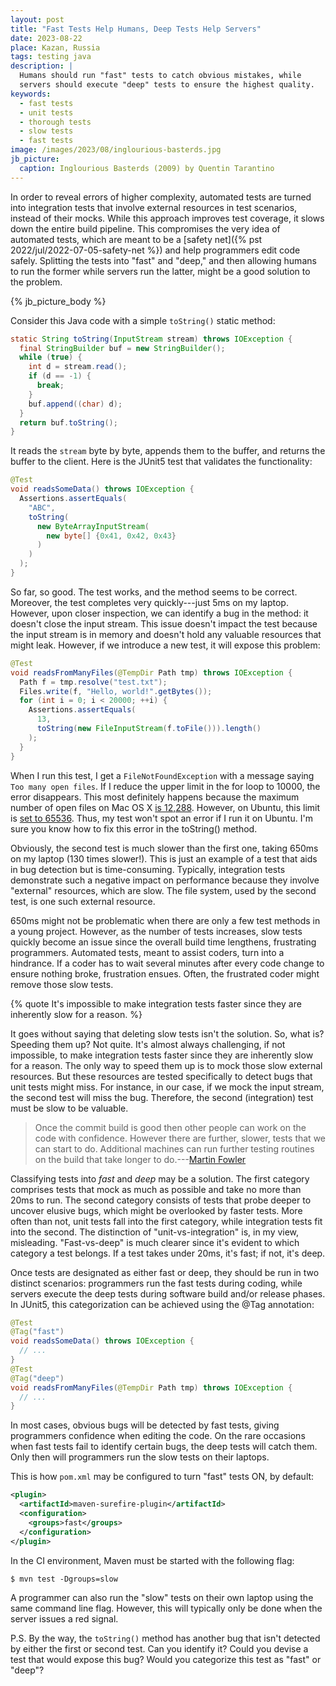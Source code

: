 ```yaml
---
layout: post
title: "Fast Tests Help Humans, Deep Tests Help Servers"
date: 2023-08-22
place: Kazan, Russia
tags: testing java
description: |
  Humans should run "fast" tests to catch obvious mistakes, while 
  servers should execute "deep" tests to ensure the highest quality.
keywords:
  - fast tests
  - unit tests
  - thorough tests
  - slow tests
  - fast tests
image: /images/2023/08/inglourious-basterds.jpg
jb_picture:
  caption: Inglourious Basterds (2009) by Quentin Tarantino
---
```


In order to reveal errors of higher complexity, automated tests are 
turned into integration tests that involve external resources in test 
scenarios, instead of their mocks. While this approach improves test 
coverage, it slows down the entire build pipeline. This compromises 
the very idea of automated tests, which are meant to be a 
[safety net]({% pst 2022/jul/2022-07-05-safety-net %})
and help programmers edit code safely. Splitting the tests into "fast" 
and "deep," and then allowing humans to run the former while servers 
run the latter, might be a good solution to the problem.

<!--more-->

{% jb_picture_body %}

Consider this Java code with a simple `toString()` static method:

```java
static String toString(InputStream stream) throws IOException {
  final StringBuilder buf = new StringBuilder();
  while (true) {
    int d = stream.read();
    if (d == -1) {
      break;
    }
    buf.append((char) d);
  }
  return buf.toString();
}
```

It reads the `stream` byte by byte, appends them to the buffer, and
returns the buffer to the client. Here is the JUnit5 test that validates
the functionality:

```java
@Test
void readsSomeData() throws IOException {
  Assertions.assertEquals(
    "ABC",
    toString(
      new ByteArrayInputStream(
        new byte[] {0x41, 0x42, 0x43}
      )
    )
  );
}
```

So far, so good. The test works, and the method seems to be correct. Moreover, the test 
completes very quickly---just 5ms on my laptop. However, upon closer 
inspection, we can identify a bug in the method: it doesn't close the 
input stream. This issue doesn't impact the test because the input 
stream is in memory and doesn't hold any valuable resources that might leak. 
However, if we introduce a new test, it will expose this problem:

```java
@Test
void readsFromManyFiles(@TempDir Path tmp) throws IOException {
  Path f = tmp.resolve("test.txt");
  Files.write(f, "Hello, world!".getBytes());
  for (int i = 0; i < 20000; ++i) {
    Assertions.assertEquals(
      13,
      toString(new FileInputStream(f.toFile())).length()
    );
  }
}
```

When I run this test, I get a `FileNotFoundException` with a message saying 
`Too many open files`. If I reduce the upper limit in the for loop to 10000, 
the error disappears. This most definitely happens because the maximum number of open files 
on Mac OS X [is 12,288](https://superuser.com/a/443168). However, on Ubuntu, 
this limit is [set to 65536](https://askubuntu.com/questions/1049058). Thus, my test 
won't spot an error if I run it on Ubuntu. I'm sure you know how to fix this error in the toString() method.

Obviously, the second test is much slower than the first one, taking 
650ms on my laptop (130 times slower!). This is just an example of a test that 
aids in bug detection but is time-consuming. Typically, integration tests 
demonstrate such a negative impact on performance because they involve "external" 
resources, which are slow. The file system, used by the second test, is one such external resource.

650ms might not be problematic when there are only a few test methods in 
a young project. However, as the number of tests increases, slow tests 
quickly become an issue since the overall build time lengthens, frustrating 
programmers. Automated tests, meant to assist coders, turn into a hindrance. 
If a coder has to wait several minutes after every code change to ensure nothing broke, 
frustration ensues. Often, the frustrated coder might remove those slow tests.

{% quote It's impossible to make integration tests faster since they are inherently slow for a reason. %}

It goes without saying that deleting slow tests isn't the solution. 
So, what is? Speeding them up? Not quite. It's almost always challenging, 
if not impossible, to make integration tests faster since they are inherently 
slow for a reason. The only way to speed them up is to mock those slow 
external resources. But these resources are tested specifically to detect 
bugs that unit tests might miss. For instance, in our case, if we mock 
the input stream, the second test will miss the bug. Therefore, the 
second (integration) test must be slow to be valuable.

> Once the commit build is good then other people can work on the code with confidence. However there are further, slower, tests that we can start to do. Additional machines can run further testing routines on the build that take longer to do.---[Martin Fowler](https://martinfowler.com/articles/continuousIntegration.html)

Classifying tests into _fast_ and _deep_ may be a solution. The first category comprises 
tests that mock as much as possible and take no more than 20ms to run. 
The second category consists of tests that probe deeper to uncover elusive bugs, 
which might be overlooked by faster tests. More often than not, unit tests 
fall into the first category, while integration tests fit into the second. 
The distinction of "unit-vs-integration" is, in my view, misleading. "Fast-vs-deep" 
is much clearer since it's evident to which category a test belongs. 
If a test takes under 20ms, it's fast; if not, it's deep.

Once tests are designated as either fast or deep, they should be run in two 
distinct scenarios: programmers run the fast tests during coding, 
while servers execute the deep tests during software build and/or release phases. 
In JUnit5, this categorization can be achieved using the @Tag annotation:

```java
@Test
@Tag("fast")
void readsSomeData() throws IOException {
  // ...
}
@Test
@Tag("deep")
void readsFromManyFiles(@TempDir Path tmp) throws IOException {
  // ...
}
```

In most cases, obvious bugs will be detected by fast tests, giving programmers 
confidence when editing the code. On the rare occasions when fast tests 
fail to identify certain bugs, the deep tests will catch them. Only then 
will programmers run the slow tests on their laptops.

This is how `pom.xml` may be configured to turn "fast" tests ON, by default:

```xml
<plugin>
  <artifactId>maven-surefire-plugin</artifactId>
  <configuration>
    <groups>fast</groups>
  </configuration>
</plugin>
```

In the CI environment, Maven must be started with the following flag:

```
$ mvn test -Dgroups=slow
```

A programmer can also run the "slow" tests on their own laptop using 
the same command line flag. However, this will typically only be done 
when the server issues a red signal. 

P.S. By the way, the `toString()` method has another bug that 
isn't detected by either the first or second test. Can you identify it? 
Could you devise a test that would expose this bug? 
Would you categorize this test as "fast" or "deep"?

